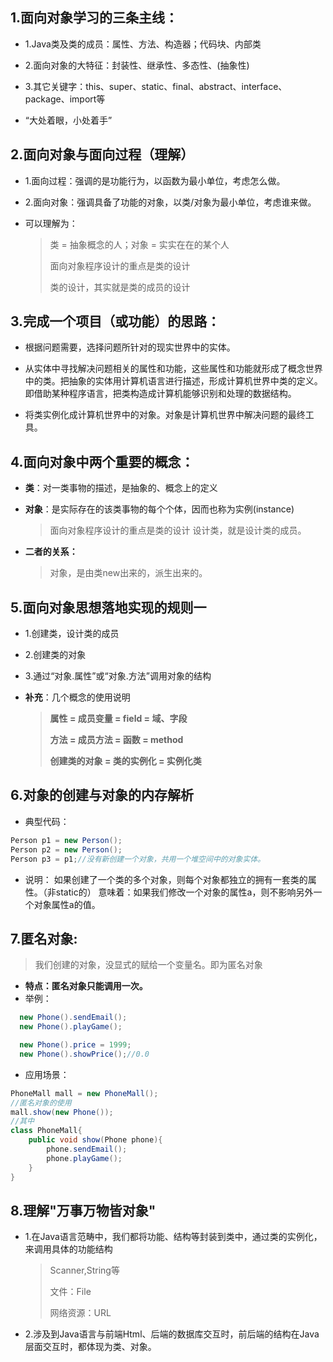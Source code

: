 ## 1.面向对象学习的三条主线：

 * 1.Java类及类的成员：属性、方法、构造器；代码块、内部类
  
 * 2.面向对象的大特征：封装性、继承性、多态性、(抽象性)
 
 * 3.其它关键字：this、super、static、final、abstract、interface、package、import等
 
 * “大处着眼，小处着手”



## 2.面向对象与面向过程（理解）

* 1.面向过程：强调的是功能行为，以函数为最小单位，考虑怎么做。
* 2.面向对象：强调具备了功能的对象，以类/对象为最小单位，考虑谁来做。
* 可以理解为：


	>类 = 抽象概念的人；对象 = 实实在在的某个人
	>
	>面向对象程序设计的重点是类的设计
	>
	>类的设计，其实就是类的成员的设计

## 3.完成一个项目（或功能）的思路：

* 根据问题需要，选择问题所针对的现实世界中的实体。

* 从实体中寻找解决问题相关的属性和功能，这些属性和功能就形成了概念世界中的类。把抽象的实体用计算机语言进行描述，形成计算机世界中类的定义。即借助某种程序语言，把类构造成计算机能够识别和处理的数据结构。

* 将类实例化成计算机世界中的对象。对象是计算机世界中解决问题的最终工具。

## 4.面向对象中两个重要的概念：
* **类**：对一类事物的描述，是抽象的、概念上的定义

* **对象**：是实际存在的该类事物的每个个体，因而也称为实例(instance)
  >面向对象程序设计的重点是类的设计
  >设计类，就是设计类的成员。

* **二者的关系：**
  >对象，是由类new出来的，派生出来的。
## 5.面向对象思想落地实现的规则一
 *  1.创建类，设计类的成员
 *  2.创建类的对象
 *  3.通过“对象.属性”或“对象.方法”调用对象的结构

* **补充**：几个概念的使用说明
  >**属性 = 成员变量 = field = 域、字段**
  >
  >**方法 = 成员方法 = 函数 = method**
  >
  >**创建类的对象 = 类的实例化 = 实例化类**


## 6.对象的创建与对象的内存解析
* 典型代码：

```java
Person p1 = new Person();
Person p2 = new Person();
Person p3 = p1;//没有新创建一个对象，共用一个堆空间中的对象实体。
```
* 说明：
如果创建了一个类的多个对象，则每个对象都独立的拥有一套类的属性。（非static的）
意味着：如果我们修改一个对象的属性a，则不影响另外一个对象属性a的值。


## 7.匿名对象:

>我们创建的对象，没显式的赋给一个变量名。即为匿名对象

* **特点：匿名对象只能调用一次。**
* 举例：

```java
  new Phone().sendEmail();
  new Phone().playGame();

  new Phone().price = 1999;
  new Phone().showPrice();//0.0
 ```
* 应用场景：

```java
PhoneMall mall = new PhoneMall();
//匿名对象的使用
mall.show(new Phone());
//其中
class PhoneMall{
	public void show(Phone phone){
		phone.sendEmail();
		phone.playGame();
	}	
}
```
## 8.理解"万事万物皆对象"
* 1.在Java语言范畴中，我们都将功能、结构等封装到类中，通过类的实例化，来调用具体的功能结构
	 >Scanner,String等
 	>
 	>文件：File
 	>
 	>网络资源：URL
* 2.涉及到Java语言与前端Html、后端的数据库交互时，前后端的结构在Java层面交互时，都体现为类、对象。



